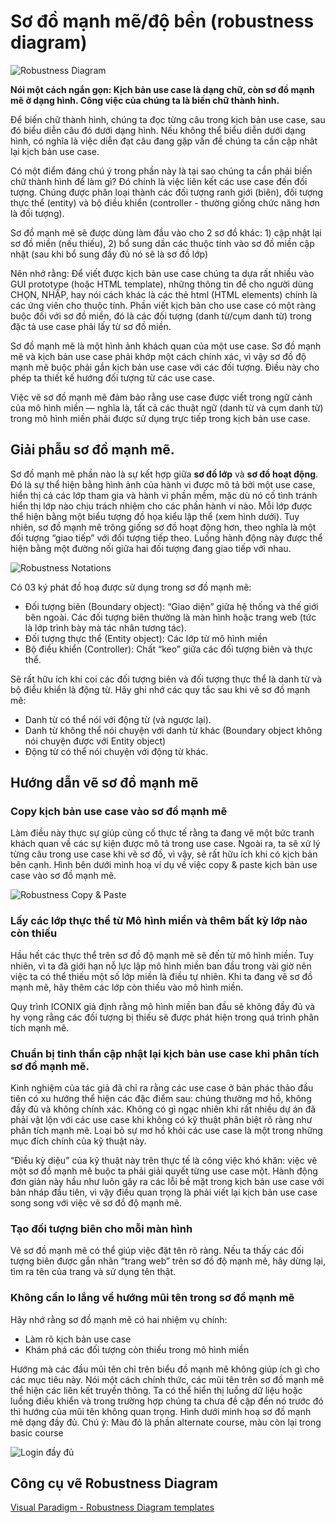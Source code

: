 # Sơ đồ mạnh mẽ/độ bền (robustness diagram)
![Robustness Diagram](/images/Robustness-Analysis.png)

**Nói một cách ngắn gọn: Kịch bản use case là dạng chữ, còn sơ đồ mạnh mẽ ở dạng hình. Công việc của chúng ta là biến chữ thành hình.**

Để biến chữ thành hình, chúng ta đọc từng câu trong kịch bản use case, sau đó biểu diễn câu đó dưới dạng hình. Nếu không thể biểu diễn dưới dạng hình, có nghĩa là việc diễn đạt câu đang gặp vấn đề chúng ta cần cập nhât lại kịch bản use case.

Có một điểm đáng chú ý trong phần này là tại sao chúng ta cần phải biến chữ thành hình để làm gì? Đó chính là việc liên kết các use case đến đối tượng. Chúng được phân loại thành các đối tượng ranh giới (biên), đối tượng thực thể (entity) và bộ điều khiển (controller - thường giống chức năng hơn là đối tượng).

Sơ đồ mạnh mẽ sẽ được dùng làm đầu vào cho 2 sơ đồ khác: 1) cập nhật lại sơ đồ miền (nếu thiếu), 2) bổ sung dần các thuộc tính vào sơ đồ miền cập nhật (sau khi bổ sung đầy đủ nó sẽ là sơ đồ lớp)

Nên nhớ rằng: Để viết được kịch bản use case chúng ta dựa rất nhiều vào GUI prototype (hoặc HTML template), những thông tin để cho người dùng CHỌN, NHẬP, hay nói cách khác là các thẻ html (HTML elements) chính là các ứng viên cho thuộc tính. Phần viết kịch bản cho use case có một ràng buộc đối với sơ đồ miền, đó là các đối tượng (danh từ/cụm danh từ) trong đặc tả use case phải lấy từ sơ đồ miền. 

Sơ đồ mạnh mẽ là một hình ảnh khách quan của một use case. Sơ đồ mạnh mẽ và kịch bản use case phải khớp một cách chính xác, vì vậy sơ đồ độ mạnh mẽ buộc phải gắn kịch bản use case với các đối tượng. Điều này cho phép ta thiết kế hướng đối tượng từ các use case.

Việc vẽ sơ đồ mạnh mẽ đảm bảo rằng use case được viết trong ngữ cảnh của mô hình miền — nghĩa là, tất cả các thuật ngữ (danh từ và cụm danh từ) trong mô hình miền phải được sử dụng trực tiếp trong kịch bản use case.

## Giải phẫu sơ đồ mạnh mẽ.
Sơ đồ mạnh mẽ phần nào là sự kết hợp giữa **sơ đồ lớp** và **sơ đồ hoạt động**. Đó là sự thể hiện bằng hình ảnh của hành vi được mô tả bởi một use case, hiển thị cả các lớp tham gia và hành vi phần mềm, mặc dù nó cố tình tránh hiển thị lớp nào chịu trách nhiệm cho các phần hành vi nào. Mỗi lớp được thể hiện bằng một biểu tượng đồ họa kiểu lập thể (xem hình dưới). Tuy nhiên, sơ đồ mạnh mẽ trông giống sơ đồ hoạt động hơn, theo nghĩa là một đối tượng “giao tiếp” với đối tượng tiếp theo. Luồng hành động này được thể hiện bằng một đường nối giữa hai đối tượng đang giao tiếp với nhau.

![Robustness Notations](/images/Robustness-notations.png)

Có 03 ký phát đồ hoạ được sử dụng trong sơ đồ mạnh mẽ:
- Đối tượng biên (Boundary object): “Giao diện” giữa hệ thống và thế giới bên ngoài. Các đối tượng biên thường là màn hình hoặc trang web (tức là lớp trình bày mà tác nhân tương tác).
- Đối tượng thực thể (Entity object): Các lớp từ mô hình miền
- Bộ điều khiển (Controller): Chất “keo” giữa các đối tượng biên và thực thể.

Sẽ rất hữu ích khi coi các đối tượng biên và đối tượng thực thể là danh từ và bộ điều khiển là động từ. Hãy ghi nhớ các quy tắc sau khi vẽ sơ đồ mạnh mẽ:
- Danh từ có thể nói với động từ (và ngược lại).
- Danh từ không thể nói chuyện với danh từ khác (Boundary object không nói chuyện được với Entity object)
- Động từ có thể nói chuyện với động từ khác.

## Hướng dẫn vẽ sơ đồ mạnh mẽ
### Copy kịch bản use case vào sơ đồ mạnh mẽ
Làm điều này thực sự giúp củng cố thực tế rằng ta đang vẽ một bức tranh khách quan về các sự kiện được mô tả trong use case. Ngoài ra, ta sẽ xử lý từng câu trong use case khi vẽ sơ đồ, vì vậy, sẽ rất hữu ích khi có kịch bản bên cạnh. Hình bên dưới minh hoạ ví dụ về việc copy & paste kịch bản use case vào sơ đồ mạnh mẽ.

![Robustness Copy & Paste](/images/robustness-copy-paste.png)

### Lấy các lớp thực thể từ Mô hình miền và thêm bất kỳ lớp nào còn thiếu

Hầu hết các thực thể trên sơ đồ độ mạnh mẽ sẽ đến từ mô hình miền. Tuy nhiên, vì ta đã giới hạn nỗ lực lập mô hình miền ban đầu trong vài giờ nên việc ta có thể thiếu một số lớp miền là điều tự nhiên. Khi ta đang vẽ sơ đồ mạnh mẽ, hãy thêm các lớp còn thiếu vào mô hình miền.

Quy trình ICONIX giả định rằng mô hình miền ban đầu sẽ không đầy đủ và hy vọng rằng các đối tượng bị thiếu sẽ được phát hiện trong quá trình phân tích mạnh mẽ.

### Chuẩn bị tinh thần cập nhật lại kịch bản use case khi phân tích sơ đồ mạnh mẽ.
Kinh nghiệm của tác giả đã chỉ ra rằng các use case ở bản phác thảo đầu tiên có xu hướng thể hiện các đặc điểm sau: chúng thường mơ hồ, không đầy đủ và không chính xác. Không có gì ngạc nhiên khi rất nhiều dự án đã phải vật lộn với các use case khi không có kỹ thuật phân biệt rõ ràng như phân tích mạnh mẽ. Loại bỏ sự mơ hồ khỏi các use case là một trong những mục đích chính của kỹ thuật này.

“Điều kỳ diệu” của kỹ thuật này trên thực tế là công việc khó khăn: việc vẽ một sơ đồ mạnh mẽ buộc ta phải giải quyết từng use case một. Hành động đơn giản này hầu như luôn gây ra các lỗi bề mặt trong kịch bản use case với bản nháp đầu tiên, vì vậy điều quan trọng là phải viết lại kịch bản use case song song với việc vẽ sơ đồ độ mạnh mẽ.

### Tạo đối tượng biên cho mỗi màn hình
Vẽ sơ đồ mạnh mẽ có thể giúp việc đặt tên rõ ràng. Nếu ta thấy các đối tượng biên được gắn nhãn “trang web” trên sơ đồ độ mạnh mẽ, hãy dừng lại, tìm ra tên của trang và sử dụng tên thật.

### Không cần lo lắng về hướng mũi tên trong sơ đồ mạnh mẽ
Hãy nhớ rằng sơ đồ mạnh mẽ có hai nhiệm vụ chính:
- Làm rõ kịch bản use case
- Khám phá các đối tượng còn thiếu trong mô hình miền

Hướng mà các đầu mũi tên chỉ trên biểu đồ mạnh mẽ không giúp ích gì cho các mục tiêu này. Nói một cách chính thức, các mũi tên trên sơ đồ mạnh mẽ thể hiện các liên kết truyền thông. Ta có thể hiển thị luồng dữ liệu hoặc luồng điều khiển và trong trường hợp chúng ta chưa đề cập đến nó trước đó thì hướng của mũi tên không quan trọng. Hình dưới minh hoạ sơ đồ mạnh mẽ dạng đầy đủ. Chú ý: Màu đỏ là phần alternate course, màu còn lại trong basic course

![Login đầy đủ](/images/login-full.png)

## Công cụ vẽ Robustness Diagram
[Visual Paradigm - Robustness Diagram templates](https://online.visual-paradigm.com/diagrams/templates/robustness-diagram/customer-creation-process/)
